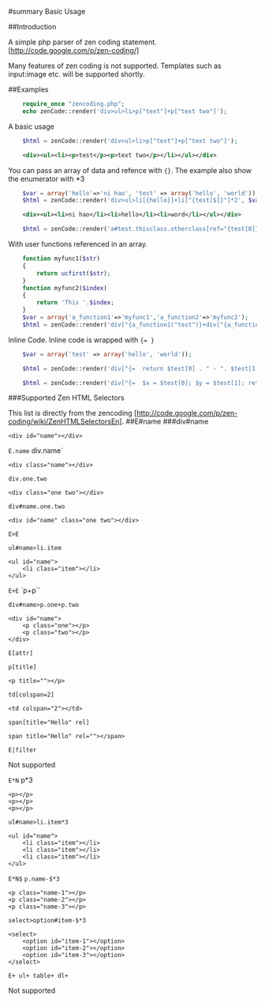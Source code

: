 #summary Basic Usage

##Introduction

A simple php parser of zen coding statement. [http://code.google.com/p/zen-coding/]

Many features of zen coding is not supported. Templates such as input:image  etc. will be supported shortly.

##Examples

```php
    require_once "zencoding.php";
    echo zenCode::render('div>ul>li>p["text"]+p["text two"]');
```


A basic usage

```php
	$html = zenCode::render('div>ul>li>p["text"]+p["text two"]');
```
	
```xml
	<div><ul><li><p>test</p><p>text two</p></li></ul></div>
```

You can pass an array of data and refence with `{}`. The example also show the enumerator with *3

```php
    $var = array('hello'=>'ni hao', 'test' => array('hello', 'world'));
    $html = zenCode::render('div>ul>li[{hello}]+li["{test[$]}"]*2', $var);
```

```xml
    <div><ul><li>ni hao</li><li>hello</li><li>word</li></ul></div>
```

```php
    $html = zenCode::render('a#test.thisclass.otherclass[ref="{test[0]}"]["content text "]>ul>li#$[href="{test[$]}link"]*2', $var);
```


With user functions referenced in an array.
```php
    function myfunc1($str)
    {
        return ucfirst($str);
    }
    function myfunc2($index)
    {
        return 'This '.$index;
    }
    $var = array('a_function1'=>'myfunc1','a_function2'=>'myfunc2');
    $html = zenCode::render('div["{a_function1("test")}+div["{a_function2($)}"]*3',$var);
```


Inline Code. Inline code is wrapped with  `{= }`

```php
    $var = array('test' => array('hello', 'world'));

    $html = zenCode::render('div["{=  return $test[0] . " - ". $test[1]; }"]',$var);
```

```php
    $html = zenCode::render('div["{=  $x = $test[0]; $y = $test[1]; return $x . " - " . $y; }"]',$var);
```

###Supported Zen HTML Selectors

This list is directly from the zencoding [http://code.google.com/p/zen-coding/wiki/ZenHTMLSelectorsEn].
##E#name
###div#name


	<div id="name"></div>
 
`E.name`
 div.name`

    <div class="name"></div>
 
`div.one.two`

    <div class="one two"></div>
 
`div#name.one.two`

    <div id="name" class="one two"></div>
 
`E>E`

`ul#name>li.item`


    <ul id="name">
        <li class="item"></li>
    </ul>

`E+E`
`p+p``


	
<p></p>
<p></p>

`div#name>p.one+p.two`

    <div id="name">
        <p class="one"></p>
        <p class="two"></p>
    </div>

`E[attr]`


`p[title]`

    <p title=""></p>

`td[colspan=2]`

    <td colspan="2"></td>

`span[title="Hello" rel]`

    span title="Hello" rel=""></span>


`E|filter`

Not supported

`E*N`
p*3

    <p></p>
    <p></p>
    <p></p>

`ul#name>li.item*3`

    <ul id="name">
        <li class="item"></li>
        <li class="item"></li>
        <li class="item"></li>
    </ul>

`E*N$`
`p.name-$*3`

    <p class="name-1"></p>
    <p class="name-2"></p>
    <p class="name-3"></p>

`select>option#item-$*3`

    <select>
        <option id="item-1"></option>
        <option id="item-2"></option>
        <option id="item-3"></option>
    </select>
 

`E+
ul+
table+
dl+`

Not supported